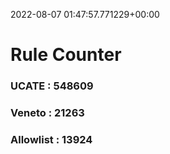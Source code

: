2022-08-07 01:47:57.771229+00:00
# Rule Counter 
 ### UCATE : 548609

 ### Veneto : 21263

 ### Allowlist : 13924
